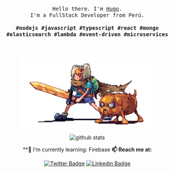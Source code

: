 <p align="center">
  <br>
  <br>
  <br>
  <samp>
    Hello there. I'm <a href="https://medium.com/@hugo.roca">Hugo</a>.<br> I'm a FullStack Developer from Perú.
    <br>
    <br>
    <b>#nodejs #javascript #typescript #react #mongo #elasticsearch #lambda #event-driven #microservices</b>
  </samp>
  <br>
  <br>
  <br>
  <br>
  <img src="https://github.com/selimdoyranli/selimdoyranli/blob/master/preview.gif" width="350" />
</p>

<div align="center">
  
  ![github stats](https://github-readme-stats.vercel.app/api?username=hugoroca&show_icons=true)
  
  **🌱 I’m currently learning: Firebase
  **📫 Reach me at:**<br>

  [![Twitter Badge](https://img.shields.io/badge/-Twitter-1ca0f1?style=flat-square&labelColor=1ca0f1&logo=twitter&logoColor=white&link=https://twitter.com/HuugooRoca)](https://twitter.com/HuugooRoca)
  [![Linkedin Badge](https://img.shields.io/badge/-LinkedIn-blue?style=flat-square&logo=Linkedin&logoColor=white&link=https://www.linkedin.com/in/hugoroca/)](https://www.linkedin.com/in/hugoroca/)

</div>

<!--
**HugoRoca/HugoRoca** is a ✨ _special_ ✨ repository because its `README.md` (this file) appears on your GitHub profile.

Here are some ideas to get you started:

- 🔭 I’m currently working on ...
- 🌱 I’m currently learning ...
- 👯 I’m looking to collaborate on ...
- 🤔 I’m looking for help with ...
- 💬 Ask me about ...
- 📫 How to reach me: ...
- 😄 Pronouns: ...
- ⚡ Fun fact: ...
-->
